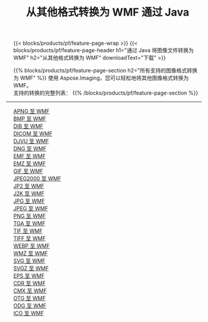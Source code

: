 ﻿---
title: 从其他格式转换为 WMF 通过 Java 
weight: 3920
url: /zh-hans/java/conversion/to/wmf 
lang: zh-hans
langdirlevel: 2
locales: zh-hans,ja,it,ru,de,es,fr,nl,id,lt,pl,pt,vi,tr,ko,zh-hant,ar,hi,th,sv,cs,uk,he
description: 使用 Aspose.Imaging，您可以轻松地将其他格式转换为 WMF
---

{{< blocks/products/pf/feature-page-wrap >}}
{{< blocks/products/pf/feature-page-header h1="通过 Java 将图像文件转换为 WMF" h2="从其他格式转换为 WMF" downloadText="下载" >}}


{{% blocks/products/pf/feature-page-section  h2="所有支持的图像格式转换为 WMF" %}}
使用 Aspose.Imaging，您可以轻松地将其他图像格式转换为 WMF。
<br/>
支持的转换的完整列表：
{{% /blocks/products/pf/feature-page-section %}}
<div class="container-fluid productfamilypage bg-gray">
    <div class="convertypes bg-gray agp-content section">
        <div class="container">
		<hr style="margin-left:-20px;"/>
		<div class="row other-converters">
		    <div class='col-md-2 other-converter remove-lp remove-rp'><a href="/imaging/zh-hans/java/conversion/apng-to-wmf" >APNG 至 WMF</a></div>
<div class='col-md-2 other-converter remove-lp remove-rp'><a href="/imaging/zh-hans/java/conversion/bmp-to-wmf" >BMP 至 WMF</a></div>
<div class='col-md-2 other-converter remove-lp remove-rp'><a href="/imaging/zh-hans/java/conversion/dib-to-wmf" >DIB 至 WMF</a></div>
<div class='col-md-2 other-converter remove-lp remove-rp'><a href="/imaging/zh-hans/java/conversion/dicom-to-wmf" >DICOM 至 WMF</a></div>
<div class='col-md-2 other-converter remove-lp remove-rp'><a href="/imaging/zh-hans/java/conversion/djvu-to-wmf" >DJVU 至 WMF</a></div>
<div class='col-md-2 other-converter remove-lp remove-rp'><a href="/imaging/zh-hans/java/conversion/dng-to-wmf" >DNG 至 WMF</a></div>
<div class='col-md-2 other-converter remove-lp remove-rp'><a href="/imaging/zh-hans/java/conversion/emf-to-wmf" >EMF 至 WMF</a></div>
<div class='col-md-2 other-converter remove-lp remove-rp'><a href="/imaging/zh-hans/java/conversion/emz-to-wmf" >EMZ 至 WMF</a></div>
<div class='col-md-2 other-converter remove-lp remove-rp'><a href="/imaging/zh-hans/java/conversion/gif-to-wmf" >GIF 至 WMF</a></div>
<div class='col-md-2 other-converter remove-lp remove-rp'><a href="/imaging/zh-hans/java/conversion/jpeg2000-to-wmf" >JPEG2000 至 WMF</a></div>
<div class='col-md-2 other-converter remove-lp remove-rp'><a href="/imaging/zh-hans/java/conversion/jp2-to-wmf" >JP2 至 WMF</a></div>
<div class='col-md-2 other-converter remove-lp remove-rp'><a href="/imaging/zh-hans/java/conversion/j2k-to-wmf" >J2K 至 WMF</a></div>
<div class='col-md-2 other-converter remove-lp remove-rp'><a href="/imaging/zh-hans/java/conversion/jpg-to-wmf" >JPG 至 WMF</a></div>
<div class='col-md-2 other-converter remove-lp remove-rp'><a href="/imaging/zh-hans/java/conversion/jpeg-to-wmf" >JPEG 至 WMF</a></div>
<div class='col-md-2 other-converter remove-lp remove-rp'><a href="/imaging/zh-hans/java/conversion/png-to-wmf" >PNG 至 WMF</a></div>
<div class='col-md-2 other-converter remove-lp remove-rp'><a href="/imaging/zh-hans/java/conversion/tga-to-wmf" >TGA 至 WMF</a></div>
<div class='col-md-2 other-converter remove-lp remove-rp'><a href="/imaging/zh-hans/java/conversion/tif-to-wmf" >TIF 至 WMF</a></div>
<div class='col-md-2 other-converter remove-lp remove-rp'><a href="/imaging/zh-hans/java/conversion/tiff-to-wmf" >TIFF 至 WMF</a></div>
<div class='col-md-2 other-converter remove-lp remove-rp'><a href="/imaging/zh-hans/java/conversion/webp-to-wmf" >WEBP 至 WMF</a></div>
<div class='col-md-2 other-converter remove-lp remove-rp'><a href="/imaging/zh-hans/java/conversion/wmz-to-wmf" >WMZ 至 WMF</a></div>
<div class='col-md-2 other-converter remove-lp remove-rp'><a href="/imaging/zh-hans/java/conversion/svg-to-wmf" >SVG 至 WMF</a></div>
<div class='col-md-2 other-converter remove-lp remove-rp'><a href="/imaging/zh-hans/java/conversion/svgz-to-wmf" >SVGZ 至 WMF</a></div>
<div class='col-md-2 other-converter remove-lp remove-rp'><a href="/imaging/zh-hans/java/conversion/eps-to-wmf" >EPS 至 WMF</a></div>
<div class='col-md-2 other-converter remove-lp remove-rp'><a href="/imaging/zh-hans/java/conversion/cdr-to-wmf" >CDR 至 WMF</a></div>
<div class='col-md-2 other-converter remove-lp remove-rp'><a href="/imaging/zh-hans/java/conversion/cmx-to-wmf" >CMX 至 WMF</a></div>
<div class='col-md-2 other-converter remove-lp remove-rp'><a href="/imaging/zh-hans/java/conversion/otg-to-wmf" >OTG 至 WMF</a></div>
<div class='col-md-2 other-converter remove-lp remove-rp'><a href="/imaging/zh-hans/java/conversion/odg-to-wmf" >ODG 至 WMF</a></div>
<div class='col-md-2 other-converter remove-lp remove-rp'><a href="/imaging/zh-hans/java/conversion/ico-to-wmf" >ICO 至 WMF</a></div>
                </div>
        </div>
    </div>
</div>
<br/>

